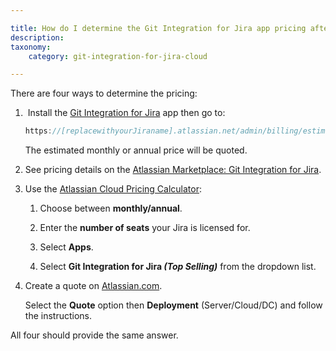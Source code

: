 ```yaml
---

title: How do I determine the Git Integration for Jira app pricing after the trial?
description:
taxonomy:
    category: git-integration-for-jira-cloud

---
```

There are four ways to determine the pricing:

1.   Install the [Git Integration for Jira](https://marketplace.atlassian.com/apps/4984/git-integration-for-jira?hosting=cloud&tab=pricing) app then go to:

    ```java
    https://[replacewithyourJiraname].atlassian.net/admin/billing/estimate
    ```

    The estimated monthly or annual price will be quoted.

2.  See pricing details on the [Atlassian Marketplace: Git Integration for Jira](https://marketplace.atlassian.com/apps/4984/git-integration-for-jira?hosting=cloud&tab=pricing).

3.  Use the [Atlassian Cloud Pricing Calculator](https://www.atlassian.com/software/pricing-calculator):

    1.  Choose between **monthly/annual**.

    2.  Enter the **number of seats** your Jira is licensed for.

    3.  Select **Apps**.

    4.  Select **Git Integration for Jira _(Top Selling)_** from the dropdown list.

4.  Create a quote on [Atlassian.com](https://www.atlassian.com/purchase/addon/com.xiplink.jira.git.jira_git_plugin).

    Select the **Quote** option then **Deployment** (Server/Cloud/DC) and follow the instructions.


All four should provide the same answer.